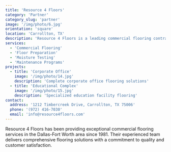 ```yaml
---
title: 'Resource 4 Floors'
category: 'Partner'
category_slug: 'partner'
image: '/img/photo/6.jpg'
orientation: 'square'
location: 'Carrollton, TX'
description: 'Resource 4 Floors is a leading commercial flooring contractor serving the Dallas-Fort Worth metroplex, specializing in comprehensive flooring solutions for commercial spaces.'
services:
  - 'Commercial Flooring'
  - 'Floor Preparation'
  - 'Moisture Testing'
  - 'Maintenance Programs'
projects:
  - title: 'Corporate Office'
    image: '/img/photo/14.jpg'
    description: 'Complete corporate office flooring solutions'
  - title: 'Educational Complex'
    image: '/img/photo/15.jpg'
    description: 'Specialized education facility flooring'
contact:
  address: '1212 Timbercreek Drive, Carrollton, TX 75006'
  phone: '(972) 416-7030'
  email: 'info@resource4floors.com'
---
```


Resource 4 Floors has been providing exceptional commercial flooring services in the Dallas-Fort Worth area since 1981. Their experienced team delivers comprehensive flooring solutions with a commitment to quality and customer satisfaction. 